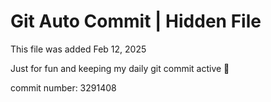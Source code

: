 # Git Auto Commit | Hidden File

This file was added Feb 12, 2025

Just for fun and keeping my daily git commit active 🤪

commit number: 3291408
